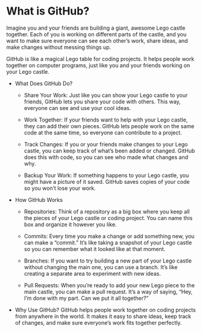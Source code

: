 # What is GitHub?

Imagine you and your friends are building a giant, awesome Lego castle together. 
Each of you is working on different parts of the castle, 
and you want to make sure everyone can see each other’s work, share ideas, 
and make changes without messing things up.

GitHub is like a magical Lego table for coding projects. It helps people work together on computer programs, just like you and your friends working on your Lego castle.

* What Does GitHub Do?
    - Share Your Work: Just like you can show your Lego castle to your friends, GitHub lets you share your code with others. This way, everyone can see and use your cool ideas.

   - Work Together: If your friends want to help with your Lego castle, they can add their own pieces. GitHub lets people work on the same code at the same time, so everyone can contribute to a project.

   - Track Changes: If you or your friends make changes to your Lego castle, you can keep track of what’s been added or changed. GitHub does this with code, so you can see who made what changes and why.

   - Backup Your Work: If something happens to your Lego castle, you might have a picture of it saved. GitHub saves copies of your code so you won’t lose your work.

* How GitHub Works
    - Repositories: Think of a repository as a big box where you keep all the pieces of your Lego castle or coding project. You can name this box and organize it however you like.

    - Commits: Every time you make a change or add something new, you can make a “commit.” It’s like taking a snapshot of your Lego castle so you can remember what it looked like at that moment.

    - Branches: If you want to try building a new part of your Lego castle without changing the main one, you can use a branch. It’s like creating a separate area to experiment with new ideas.

    - Pull Requests: When you’re ready to add your new Lego piece to the main castle, you can make a pull request. It’s a way of saying, “Hey, I’m done with my part. Can we put it all together?”

* Why Use GitHub?
GitHub helps people work together on coding projects from anywhere in the world. 
It makes it easy to share ideas, keep track of changes, and make sure everyone’s work fits together perfectly.
